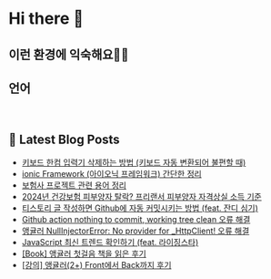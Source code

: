 # Hi there 👋

## 이런 환경에 익숙해요✍🏼

## 언어

<p>
  <img alt="" src= "https://img.shields.io/badge/JavaScript-F7DF1E?style=flat-square&logo=JavaScript&logoColor=white"/> 
  <img alt="" src= "https://img.shields.io/badge/TypeScript-black?logo=typescript&logoColor=blue"/>
</p>

## 📕 Latest Blog Posts

<ul><li><a href='https://devpad.tistory.com/170' target='_blank'>키보드 한컴 입력기 삭제하는 방법 (키보드 자동 변환되어 불편할 때)</a></li><li><a href='https://devpad.tistory.com/168' target='_blank'>ionic Framework (아이오닉 프레임워크) 간단한 정리</a></li><li><a href='https://devpad.tistory.com/167' target='_blank'>보험사 프로젝트 관련 용어 정리</a></li><li><a href='https://devpad.tistory.com/166' target='_blank'>2024년 건강보험 피부양자 탈락? 프리랜서 피부양자 자격상실 소득 기준</a></li><li><a href='https://devpad.tistory.com/165' target='_blank'>티스토리 글 작성하면 Github에 자동 커밋시키는 방법 (feat. 잔디 심기)</a></li><li><a href='https://devpad.tistory.com/164' target='_blank'>Github action nothing to commit, working tree clean 오류 해결</a></li><li><a href='https://devpad.tistory.com/163' target='_blank'>앵귤러 NullInjectorError: No provider for _HttpClient! 오류 해결</a></li><li><a href='https://devpad.tistory.com/162' target='_blank'>JavaScript 최신 트렌드 확인하기 (feat. 라이징스타)</a></li><li><a href='https://devpad.tistory.com/161' target='_blank'>[Book] 앵귤러 첫걸음 책을 읽은 후기</a></li><li><a href='https://devpad.tistory.com/158' target='_blank'>[강의] 앵귤러(2+) Front에서 Back까지 후기</a></li></ul>